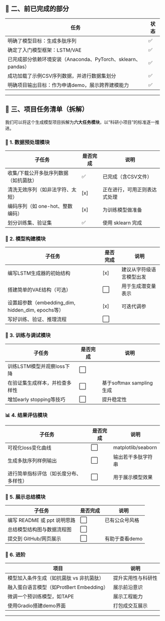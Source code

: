 ## 📌 **二、前已完成的部分**

| 任务 | 状态 |
| --- | --- |
| 明确了模型目标：生成多肽序列 | ✅ |
| 确定了入门模型框架：LSTM/VAE | ✅ |
| 已完成部分依赖环境安装（Anaconda、PyTorch、sklearn、pandas） | ✅ |
| 成功加载了示例CSV序列数据，并进行数据集划分 | ✅ |
| 明确项目输出目标：作为申请demo，展示跨界建模能力 | ✅ |

---

## 🧩 **三、项目任务清单（拆解）**

我们可以将这个生成模型项目拆解为**六大任务模块**，以“科研小项目”的标准逐一推进。

### 🧠 1. **数据预处理模块**

| 子任务 | 是否完成 | 说明 |
| --- |------| --- |
| 收集/下载公开多肽序列数据（如抗菌肽） | ✅    | 已完成（含CSV文件） |
| 清洗无效序列（如非法字符、太短） | [x]  | 正在进行，可用正则表达式处理 |
| 编码序列（如 one-hot、整数编码） | [x]  | 为训练模型做准备 |
| 划分训练集、验证集 | ✅    | 使用 sklearn 完成 |

### 🧱 2. **模型构建模块**

| 子任务 | 是否完成 | 说明 |
| --- |------| --- |
| 编写LSTM生成器的初始结构 | [x]  | 建议从字符级语言模型出发 |
| 搭建简单的VAE结构（可选） | ⬜    | 用于生成潜变量表示 |
| 设置超参数（embedding_dim, hidden_dim, epochs等） | [x]  | 可迭代调参 |
| 写好训练、验证、推理流程 | ⬜    |  |

### 🔧 3. **训练与调试模块**

| 子任务 | 是否完成 | 说明 |
| --- | --- | --- |
| 训练LSTM模型并观察loss下降 | ⬜ |  |
| 在验证集生成样本，并检查多样性 | ⬜ | 基于softmax sampling生成 |
| 增加early stopping等技巧 | ⬜ | 提升稳定性 |

### 📊 4. **结果评估模块**

| 子任务 | 是否完成 | 说明 |
| --- | --- | --- |
| 可视化loss变化曲线 | ⬜ | matplotlib/seaborn |
| 生成多肽序列样例输出 | ⬜ | 输出若干多肽字符串 |
| 进行简单指标评估（如长度分布、多样性） | ⬜ | 用于展示模型效果 |

### 📄 5. **展示总结模块**

| 子任务 | 是否完成 | 说明 |
| --- | --- | --- |
| 编写 README 或 ppt 说明思路 | ⬜ | 已有公众号风格 |
| 总结模型结构图与数据流程图 | ⬜ |  |
| 提交到 GitHub/网页展示 | ⬜ | 有助于查看demo |

### 🌟 6. **进阶**

| 项目 | 说明 |
| --- | --- |
| 模型加入条件生成（如抗菌肽 vs 非抗菌肽） | 提升实用性与科研性 |
| 融入蛋白语言模型（如ProtBert Embedding） | 展示前沿意识 |
| 微调一个预训练模型，如TAPE | 展示工程能力 |
| 使用Gradio搭建demo界面 | 打包成交互展示 |

---
